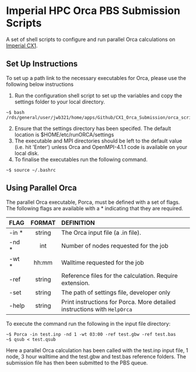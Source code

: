 # Imperial HPC Orca PBS Submission Scripts

A set of shell scripts to configure and run parallel Orca calculations on [Imperial CX1](https://www.imperial.ac.uk/admin-services/ict/self-service/research-support/rcs/).

## Set Up Instructions

To set up a path link to the necessary executables for Orca, please use the following below instructions

1. Run the configuration shell script to set up the variables and copy the settings folder to your local directory.

``` console
~$ bash  /rds/general/user/jwb321/home/apps/Github/CX1_Orca_Submission/orca_scripts/config_ORCA.sh
```
2. Ensure that the settings directory has been specifed. The default location is $HOME/etc/runORCA/settings
3. The executable and MPI directories should be left to the default value (i.e. hit 'Enter') unless Orca and OpenMPI-4.1.1 code is available on your local disk.
4. To finalise the executables run the following command.

``` console
~$ source ~/.bashrc
```

## Using Parallel Orca

The parallel Orca executable, Porca, must be defined with a set of flags. The following flags are available with a * indicating that they are required.

| FLAG  | FORMAT | DEFINITION                                                               |
|:------|:------:| :------------------------------------------------------------------------|
| -in * | string | The Orca input file (a .in file).                                        |
| -nd * | int    | Number of nodes requested for the job     |
| -wt * | hh:mm  | Walltime requested for the job                                           |
| -ref  | string | Reference files for the calculation. Require extension.                  |
| -set  | string | The path of settings file, developer only                                |
| -help | string | Print instructions for Porca. More detailed instructions with `HelpOrca` |

To execute the command run the following in the input file directory:

``` console
~$ Porca -in test.inp -nd 1 -wt 03:00 -ref test.gbw -ref test.bas
~$ qsub < test.qsub
```

Here a parallel Orca calculation has been called with the test.inp input file, 1 node, 3 hour walltime and the test.gbw and test.bas reference folders.
The submission file has then been submitted to the PBS queue.
